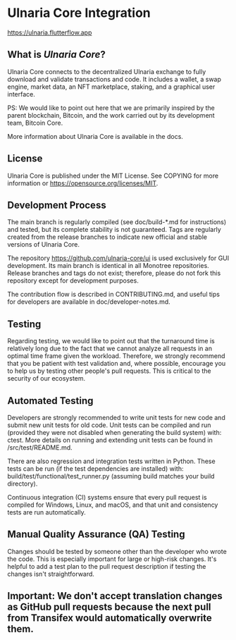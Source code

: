 # Ulnaria Core Integration
https://ulnaria.flutterflow.app

## What is *Ulnaria Core*?
Ulnaria Core connects to the decentralized Ulnaria exchange to fully download and validate transactions and code. It includes a wallet, a swap engine, market data, an NFT marketplace, staking, and a graphical user interface.

PS: We would like to point out here that we are primarily inspired by the parent blockchain, Bitcoin, and the work carried out by its development team, Bitcoin Core.

More information about Ulnaria Core is available in the docs.

## License
Ulnaria Core is published under the MIT License. See COPYING for more information or https://opensource.org/licenses/MIT.

## Development Process
The main branch is regularly compiled (see doc/build-*.md for instructions) and tested, but its complete stability is not guaranteed. Tags are regularly created from the release branches to indicate new official and stable versions of Ulnaria Core.

The repository https://github.com/ulnaria-core/ui is used exclusively for GUI development. Its main branch is identical in all Monotree repositories. Release branches and tags do not exist; therefore, please do not fork this repository except for development purposes.

The contribution flow is described in CONTRIBUTING.md, and useful tips for developers are available in doc/developer-notes.md.

## Testing
Regarding testing, we would like to point out that the turnaround time is relatively long due to the fact that we cannot analyze all requests in an optimal time frame given the workload. Therefore, we strongly recommend that you be patient with test validation and, where possible, encourage you to help us by testing other people's pull requests. This is critical to the security of our ecosystem.

## Automated Testing
Developers are strongly recommended to write unit tests for new code and submit new unit tests for old code. Unit tests can be compiled and run (provided they were not disabled when generating the build system) with: ctest. More details on running and extending unit tests can be found in /src/test/README.md.

There are also regression and integration tests written in Python. These tests can be run (if the test dependencies are installed) with: build/test/functional/test_runner.py (assuming build matches your build directory).

Continuous integration (CI) systems ensure that every pull request is compiled for Windows, Linux, and macOS, and that unit and consistency tests are run automatically.

## Manual Quality Assurance (QA) Testing
Changes should be tested by someone other than the developer who wrote the code. This is especially important for large or high-risk changes. It's helpful to add a test plan to the pull request description if testing the changes isn't straightforward.

## Important: We don't accept translation changes as GitHub pull requests because the next pull from Transifex would automatically overwrite them.
